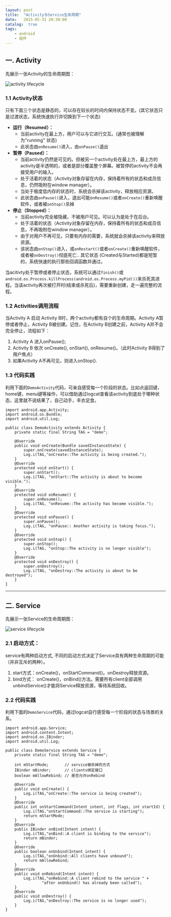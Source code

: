 ```yaml
---
layout: post
title:  "Activity与Service生命周期"
date:   2015-05-31 20:30:00
catalog:  true
tags:
    - android
    - 组件
---
```



## 一. Activity

先展示一张Activity的生命周期图：

![activity lifecycle](/images/lifecycle/activity.png)


### 1.1 Activity状态

只有下面三个状态是静态的，可以存在较长的时间内保持状态不变。(其它状态只是过渡状态，系统快速执行并切换到下一个状态)　　　

- **运行（Resumed）：**
    - 当前activity在最上方，用户可以与它进行交互。(通常也被理解为"running" 状态)
    - 此状态由`onResume()`进入，由`onPause()`退出
- **暂停（Paused）：**
    - 当前activity仍然是可见的。但被另一个activity处在最上方，最上方的activity是半透明的，或者是部分覆盖整个屏幕。被暂停的activity不会再接受用户的输入。
    - 处于活着的状态（Activity对象存留在内存，保持着所有的状态和成员信息，仍然吸附在window manager）。
    - 当处于极度低内存的状态时，系统会杀掉该activity，释放相应资源。
    - 此状态由`onPause()`进入，退出可能o`nResume()`或者`onCreate()`重新唤醒软件，或者被`onStop()`杀掉
- **停止（Stopped）：**
    - 当前activity完全被隐藏，不被用户可见。可以认为是处于在后台。
    - 处于活着的状态（Activity对象存留在内存，保持着所有的状态和成员信息，不再吸附在window manager）。
    - 由于对用户不再可见，只要有内存的需要，系统就会杀掉该activity来释放资源。
    - 该状态由`onStop()`进入，或`onRestart()`或者`onCreate()`重新唤醒软件，或者被`onDestroy()`彻底死亡..
其它状态 (Created与Started)都是短暂的，系统快速的执行那些回调函数并通过。

当acitivty处于暂停或者停止状态，系统可以通过`finish()`或 `android.os.Process.killProcess(android.os.Process.myPid())`来杀死其进程。当该activity再次被打开时(结束或杀死后)，需要重新创建，走一遍完整的流程。

### 1.2 Activities调用流程
当Activity A 启动 Activity B时，两个activity都有自个的生命周期。Activity A暂停或者停止，Activity B被创建。记住，在Activity B创建之前，Activity A并不会完全停止，流程如下：

1. Activity A 进入onPause();
2. Activity B 依次 onCreate(), onStart(), onResume()。（此时Activity B得到了用户焦点）
3. 如果Activity A不再可见，则进入onStop().

### 1.3 代码实践
利用下面的`DemoActivity`代码，可亲自感受每一个阶段的状态。比如点返回键，home键，menu键等操作，可以借助通过logcat查看该activity到底处于哪种状态，这里就不说结果了，自己动手，丰衣足食。

    import android.app.Activity;
    import android.os.Bundle;
    import android.util.Log;

    public class DemoActivity extends Activity {
        private static final String TAG = "demo";

        @Override
        public void onCreate(Bundle savedInstanceState) {
            super.onCreate(savedInstanceState);
            Log.i(TAG,"onCreate::The activity is being created.");
        }
        @Override
        protected void onStart() {
            super.onStart();
            Log.i(TAG, "onStart::The activity is about to become visible.");
        }
        @Override
        protected void onResume() {
            super.onResume();
            Log.i(TAG, "onResume::The activity has become visible.");
        }
        @Override
        protected void onPause() {
            super.onPause();
            Log.i(TAG, "onPause:: Another activity is taking focus.");
        }
        @Override
        protected void onStop() {
            super.onStop();
            Log.i(TAG, "onStop::The activity is no longer visible");
        }
        @Override
        protected void onDestroy() {
            super.onDestroy();
            Log.i(TAG, "onDestroy::The activity is about to be destroyed");
        }
    }

----------

## 二. Service


先展示一张Service的生命周期图：

![service lifecycle](/images/lifecycle/service.png)


### 2.1  启动方式：

service有两种启动方式, 不同的启动方式决定了Service具有两种生命周期的可能（并非互斥的两种）。

1. start方式：onCreate()，onStartCommand()。onDestroy释放资源。
2. bind方式： onCreate()，onBind()方法。需要所有client全部调用unbindService()才能将Service释放资源，等待系统回收。

### 2.2  代码实践
利用下面的`DemoService`代码，通过logcat自行感受每一个阶段的状态与场景的关系。

    import android.app.Service;
    import android.content.Intent;
    import android.os.IBinder;
    import android.util.Log;

    public class DemoService extends Service {
        private static final String TAG = "demo";

        int mStartMode;       // service被杀掉的方式
        IBinder mBinder;      // clients绑定接口
        boolean mAllowRebind; // 是否允许onRebind

        @Override
        public void onCreate() {
            Log.i(TAG,"onCreate::The service is being created");
        }
        @Override
        public int onStartCommand(Intent intent, int flags, int startId) {
            Log.i(TAG,"onStartCommand::The service is starting");
            return mStartMode;
        }
        @Override
        public IBinder onBind(Intent intent) {
            Log.i(TAG,"onBind::A client is binding to the service");
            return mBinder;
        }
        @Override
        public boolean onUnbind(Intent intent) {
            Log.i(TAG,"onUnbind::All clients have unbound");
            return mAllowRebind;
        }
        @Override
        public void onRebind(Intent intent) {
            Log.i(TAG,"onRebind::A client rebind to the service " +
                    "after onUnbind() has already been called");
        }
        @Override
        public void onDestroy() {
            Log.i(TAG,"onDestroy::The service is no longer used");
        }
    }
